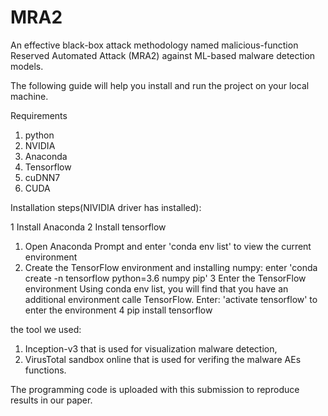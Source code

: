 # MRA2
An effective black-box attack methodology named malicious-function Reserved Automated Attack (MRA2) against ML-based malware detection models.

The following guide will help you install and run the project on your local machine.

Requirements
1. python
2. NVIDIA
3. Anaconda 
4. Tensorflow
5. cuDNN7 
6. CUDA

Installation steps(NIVIDIA driver has installed):

1 Install Anaconda
2 Install tensorflow
  1) Open Anaconda Prompt and enter 'conda env list' to view the current environment
  2) Create the TensorFlow environment and installing numpy:
  enter 'conda create -n tensorflow python=3.6 numpy pip'
3 Enter the TensorFlow environment
  Using conda env list, you will find that you have an additional environment calle TensorFlow.
  Enter: 'activate tensorflow' to enter the environment
4 pip install tensorflow

the tool we used: 
1) Inception-v3 that is used for visualization malware detection,
2) VirusTotal sandbox online that is used for verifing the malware AEs functions.

The programming code is uploaded with this submission to reproduce results in our paper.
